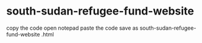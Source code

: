 # south-sudan-refugee-fund-website
copy the code
open notepad
paste the code
save as south-sudan-refugee-fund-website
.html
